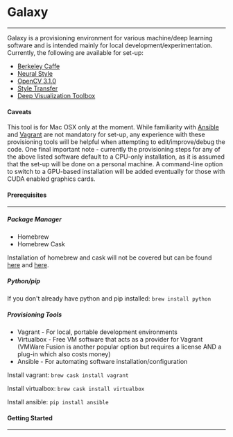 # Galaxy
---
Galaxy is a provisioning environment for various machine/deep learning software and is intended mainly for local development/experimentation. Currently, the following are available for set-up:

- [Berkeley Caffe](http://caffe.berkeleyvision.org/)
- [Neural Style](https://github.com/jcjohnson/neural-style)
- [OpenCV 3.1.0](http://opencv.org/)
- [Style Transfer](https://github.com/fzliu/style-transfer)
- [Deep Visualization Toolbox](http://yosinski.com/deepvis)

#### Caveats
This tool is for Mac OSX only at the moment. While familiarity with [Ansible](https://www.ansible.com/) and [Vagrant](https://www.vagrantup.com/) are not mandatory for set-up, any experience with these provisioning tools will be helpful when attempting to edit/improve/debug the code. One final important note - currently the provisioning steps for any of the above listed software default to a CPU-only installation, as it is assumed that the set-up will be done on a personal machine. A command-line option to switch to a GPU-based installation will be added eventually for those with CUDA enabled graphics cards.

#### Prerequisites
---
##### Package Manager
- Homebrew
- Homebrew Cask

Installation of homebrew and cask will not be covered but can be found [here](https://brew.sh/) and [here](https://caskroom.github.io/).

##### Python/pip
If you don't already have python and pip installed:
`brew install python`

##### Provisioning Tools
- Vagrant - For local, portable development environments
- Virtualbox - Free VM software that acts as a provider for Vagrant (VMWare Fusion is another popular option but requires a license AND a plug-in which also costs money)
- Ansible - For automating software installation/configuration

Install vagrant:
`brew cask install vagrant`

Install virtualbox:
`brew cask install virtualbox`

Install ansible:
`pip install ansible`

#### Getting Started
---
